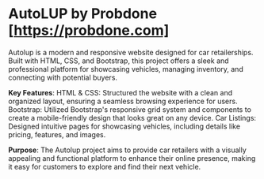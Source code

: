 # AutoLUP by Probdone [https://probdone.com]
Autolup is a modern and responsive website designed for car retailerships. Built with HTML, CSS, and Bootstrap, this project offers a sleek and professional platform for showcasing vehicles, managing inventory, and connecting with potential buyers.

**Key Features**:
HTML & CSS: Structured the website with a clean and organized layout, ensuring a seamless browsing experience for users.
Bootstrap: Utilized Bootstrap's responsive grid system and components to create a mobile-friendly design that looks great on any device.
Car Listings: Designed intuitive pages for showcasing vehicles, including details like pricing, features, and images.

**Purpose**:
The Autolup project aims to provide car retailers with a visually appealing and functional platform to enhance their online presence, making it easy for customers to explore and find their next vehicle.

